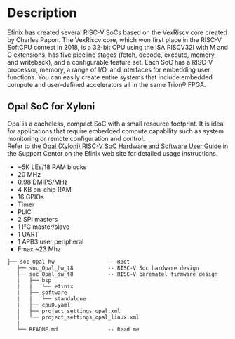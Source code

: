 Description
===========

Efinix has created several RISC-V SoCs based on the VexRiscv core created by Charles
Papon. The VexRiscv core, which won first place in the RISC-V SoftCPU contest in
2018, is a 32-bit CPU using the ISA RISCV32I with M and C extensions, has five
pipeline stages (fetch, decode, execute, memory, and writeback), and a configurable
feature set. Each SoC has a RISC-V processor, memory, a range of I/O, and interfaces for embedding user functions. You can easily create entire systems that include
embedded compute and user-defined accelerators all in the same Trion® FPGA.

## Opal SoC for Xyloni
Opal is a cacheless, compact SoC with a small resource footprint.
It is ideal for applications that require embedded compute capability such as system monitoring or remote configuration and control.  
Refer to the [Opal (Xyloni) RISC-V SoC Hardware and Software User Guide](https://www.efinixinc.com/support/docsdl.php?s=ef&amp;pn=OPALUGX) in the Support Center on the Efinix web site for detailed usage instructions.

- ~5K LEs/18 RAM blocks
- 20 MHz
- 0.98 DMIPS/MHz
- 4 KB on-chip RAM
- 16 GPIOs
- Timer
- PLIC
- 2 SPI masters
- 1 I²C master/slave
- 1 UART
- 1 APB3 user peripheral
- Fmax ~23 Mhz


```
├── soc_Opal_hw                 -- Root
   ├── soc_Opal_hw_t8           -- RISC-V Soc hardware design
   ├── soc_Opal_sw_t8           -- RISC-V barematel firmware design
   |   ├── bsp                             
   |   |   └── efinix                                
   |   ├── software                        
   |   |   └── standalone                  
   |   ├── cpu0.yaml                       
   |   ├── project_settings_opal.xml       
   |   └── project_settings_opal_linux.xml 
   |   
   └── README.md                -- Read me
```
